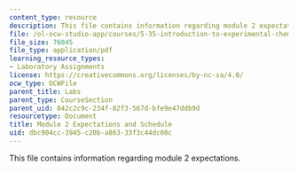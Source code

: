 ```yaml
---
content_type: resource
description: This file contains information regarding module 2 expectations.
file: /ol-ocw-studio-app/courses/5-35-introduction-to-experimental-chemistry-fall-2012/dbc904cc3945c20ba86333f3c44dc00c_MIT5_35F12_Mod2_Expectatio.pdf
file_size: 76045
file_type: application/pdf
learning_resource_types:
- Laboratory Assignments
license: https://creativecommons.org/licenses/by-nc-sa/4.0/
ocw_type: OCWFile
parent_title: Labs
parent_type: CourseSection
parent_uid: 842c2c9c-234f-82f3-567d-bfe9e47ddb9d
resourcetype: Document
title: Module 2 Expectations and Schedule
uid: dbc904cc-3945-c20b-a863-33f3c44dc00c
---
```

This file contains information regarding module 2 expectations.